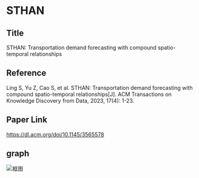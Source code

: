 # STHAN

## Title
STHAN: Transportation demand forecasting with compound spatio-temporal relationships

## Reference
Ling S, Yu Z, Cao S, et al. STHAN: Transportation demand forecasting with compound spatio-temporal relationships[J]. ACM Transactions on Knowledge Discovery from Data, 2023, 17(4): 1-23.

## Paper Link
https://dl.acm.org/doi/10.1145/3565578

## graph
![框图](https://dl.acm.org/cms/asset/56dfe4b2-6164-48db-91ff-4adfdd69cd0b/tkdd-2022-04-0142-f03.jpg)